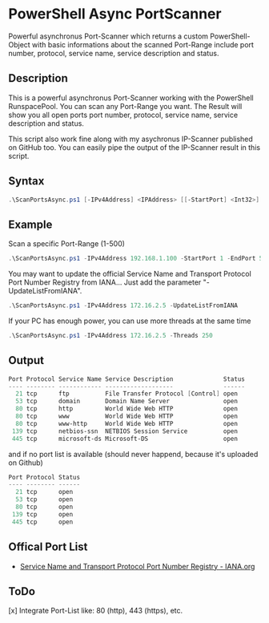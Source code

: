 # PowerShell Async PortScanner

Powerful asynchronus Port-Scanner which returns a custom PowerShell-Object with basic informations about the scanned Port-Range include port number, protocol, service name, service description and status.

## Description

This is a powerful asynchronus Port-Scanner working with the PowerShell RunspacePool. You can scan any Port-Range you want. The Result will show you all open ports port number, protocol, service name, service description and status.
    
This script also work fine along with my asychronus IP-Scanner published on GitHub too. You can easily pipe the output of the IP-Scanner result in this script.

## Syntax

```powershell
.\ScanPortsAsync.ps1 [-IPv4Address] <IPAddress> [[-StartPort] <Int32>] [[-EndPort] <Int32>] [[-Threads] <Int32>] [[-UpdateListFromIANA]] [<CommonParameters>]
```

## Example

Scan a specific Port-Range (1-500)

```powershell
.\ScanPortsAsync.ps1 -IPv4Address 192.168.1.100 -StartPort 1 -EndPort 500 | Format-Table
``` 

You may want to update the official Service Name and Transport Protocol Port Number Registry from IANA... Just add the parameter "-UpdateListFromIANA".

```powershell
.\ScanPortsAsync.ps1 -IPv4Address 172.16.2.5 -UpdateListFromIANA
``` 
If your PC has enough power, you can use more threads at the same time

```powershell
.\ScanPortsAsync.ps1 -IPv4Address 172.16.2.5 -Threads 250
``` 

## Output 

```powershell
Port Protocol Service Name Service Description              Status
---- -------- ------------ -------------------              ------
  21 tcp      ftp          File Transfer Protocol [Control] open
  53 tcp      domain       Domain Name Server               open
  80 tcp      http         World Wide Web HTTP              open
  80 tcp      www          World Wide Web HTTP              open
  80 tcp      www-http     World Wide Web HTTP              open
 139 tcp      netbios-ssn  NETBIOS Session Service          open
 445 tcp      microsoft-ds Microsoft-DS                     open
``` 

and if no port list is available (should never happend, because it's uploaded on Github)

```powershell
Port Protocol Status
---- -------- ------
  21 tcp      open
  53 tcp      open
  80 tcp      open
 139 tcp      open
 445 tcp      open
```

## Offical Port List

* [Service Name and Transport Protocol Port Number Registry - IANA.org](https://www.iana.org/assignments/service-names-port-numbers/service-names-port-numbers.xml)

## ToDo
[x] Integrate Port-List like: 80 (http), 443 (https), etc.